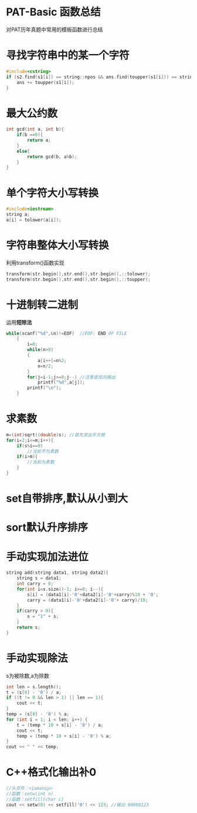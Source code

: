 # PAT-Basic 函数总结



对PAT历年真题中常用的模板函数进行总结
<!--more-->

# 寻找字符串中的某一个字符
```c++
#include<cstring>
if (s2.find(s1[i]) == string::npos && ans.find(toupper(s1[i])) == string::npos){
    ans += toupper(s1[i]);
}
```

# 最大公约数
```c++
int gcd(int a, int b){
    if(b ==0){
        return a;
    }
    else{
        return gcd(b, a%b);
    }
}
```

# 单个字符大小写转换
```c++
#include<iostream>
string a;
a[i] = tolower(a[i]); 
```

# 字符串整体大小写转换
利用transform()函数实现
```c++
transform(str.begin(),str.end(),str.begin(),::tolower);
transform(str.begin(),str.end(),str.begin(),::toupper);
```

# 十进制转二进制
运用**短除法**
```c++
while(scanf("%d",&n)!=EOF)  //EOF: END OF FILE
    {
        i=0;
        while(n>0)
        {
            a[i++]=n%2;
            n=n/2;
        }
        for(j=i-1;j>=0;j--) //注意是反向输出
            printf("%d",a[j]);
        printf("\n");
    }
```

# 求素数
```c++
m=(int)sqrt((double)s); //首先求出平方根
for(i=2;i<=m;i++){
    if(s%i==0)
        //当前不为素数
    if(i>m){
        //当前为素数
    }
}
```

# set自带排序,默认从小到大
# sort默认升序排序

# 手动实现加法进位
```c++
string add(string data1, string data2){
    string s = data1;
    int carry = 0;
    for(int i=s.size()-1; i>=0; i--){
        s[i] = (data1[i]-'0'+data2[i]-'0'+carry)%10 + '0';
        carry = (data1[i]-'0'+data2[i]-'0'+ carry)/10;
    }
    if(carry > 0){
        s = "1" + s;
    }
    return s;
}
```

# 手动实现除法
s为被除数,a为除数
```c++
int len = s.length();
t = (s[0] - '0') / a;
if ((t != 0 && len > 1) || len == 1){
    cout << t;
}
temp = (s[0] - '0') % a;
for (int i = 1; i < len; i++) {
    t = (temp * 10 + s[i] - '0') / a;
    cout << t;
    temp = (temp * 10 + s[i] - '0') % a;
}
cout << " " << temp;
```

# C++格式化输出补0
```c++
//头文件：<iomanip>
//函数：setw(int n)
//函数：setfill(char c)
cout << setw(8) << setfill('0') << 123; //输出 00000123
```
